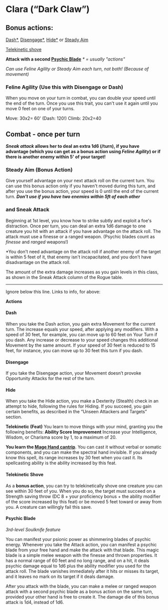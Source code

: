 # Clara (“Dark Claw”)
## Bonus actions:
[Dash*](https://github.com/gregofgreg5/magick-ink2020/blob/main/player-characters/clara/darkclaw.md#dash), [Disengage*](https://github.com/gregofgreg5/magick-ink2020/blob/main/player-characters/clara/darkclaw.md#disengage), [Hide*](https://github.com/gregofgreg5/magick-ink2020/blob/main/player-characters/clara/darkclaw.md#hide) or [Steady Aim](https://github.com/gregofgreg5/magick-ink2020/blob/main/player-characters/clara/darkclaw.md#steady-aim-bonus-action)

[Telekinetic shove](https://github.com/gregofgreg5/magick-ink2020/blob/main/player-characters/clara/darkclaw.md#telekinetic-shove)

**Attack with a second [Psychic Blade](https://github.com/gregofgreg5/magick-ink2020/blob/main/player-characters/clara/darkclaw.md#psychic-blade)**
_* = usually "actions"_



*Can use Feline Agility or Steady Aim each turn, not both! (Because of movement)*

### Feline Agility (Use this with Disengage or Dash)
When you move on your turn in combat, you can double your speed until the end of the turn. Once you use this trait, you can't use it again until you move 0 feet on one of your turns.

Move: 30x2= 60' (Dash: 120!) Climb: 20x2=40 


## Combat - once per turn
**_Sneak attack_ allows her to deal an extra 1d6 (/turn), if you have advantage (which you can get as a bonus action using _Feline Agility_) or if there is another enemy within 5' of your target!**

### Steady Aim (Bonus Action)
Give yourself advantage on your next attack roll on the current turn. You can use this bonus action only if you haven't moved during this turn, and after you use the bonus action, your speed is 0 until the end of the current turn.
***Don't use if you have two enemies within 5ft of each other***

### and Sneak Attack
Beginning at 1st level, you know how to strike subtly and exploit a foe's distraction. Once per turn, you can deal an extra 1d6 damage to one creature you hit with an attack if you have advantage on the attack roll. The attack must use a finesse or a ranged weapon. (Psychic blades count as *finesse* and *ranged* weapons!)


*You don't need advantage on the attack roll if another enemy of the target is within 5 feet of it, that enemy isn't incapacitated, and you don't have disadvantage on the attack roll.

The amount of the extra damage increases as you gain levels in this class, as shown in the Sneak Attack column of the Rogue table.


---
Ignore below this line. Links to info, for above:

**Actions**
#### Dash
When you take the Dash action, you gain extra Movement for the current turn. The increase equals your speed, after applying any modifiers. With a speed of 30 feet, for example, you can move up to 60 feet on Your Turn if you dash.
Any increase or decrease to your speed changes this additional Movement by the same amount. If your speed of 30 feet is reduced to 15 feet, for instance, you can move up to 30 feet this turn if you dash.

#### Disengage
If you take the Disengage action, your Movement doesn’t provoke Opportunity Attacks for the rest of the turn.

#### Hide
When you take the Hide action, you make a Dexterity (Stealth) check in an attempt to hide, following the rules for Hiding. If you succeed, you gain certain benefits, as described in the “Unseen Attackers and Targets” section.

**Telekinetic (Feat)**
You learn to move things with your mind, granting you the following benefits:
**Ability Score Improvement** Increase your Intelligence, Wisdom, or Charisma score by 1, to a maximum of 20.

**You learn the [Mage Hand cantrip](https://www.dndbeyond.com/spells/mage-hand)**. You can cast it without verbal or somatic components, and you can make the spectral hand invisible. If you already know this spell, its range increases by 30 feet when you cast it. Its spellcasting ability is the ability increased by this feat.

#### Telekinetic Shove
As a **bonus action**, you can try to telekinetically shove one creature you can see within 30 feet of you. When you do so, the target must succeed on a Strength saving throw (DC 8 + your proficiency bonus + the ability modifier of the score increased by this feat) or be moved 5 feet toward or away from you. A creature can willingly fail this save.


#### Psychic Blade
_3rd-level Soulknife feature_


You can manifest your psionic power as shimmering blades of psychic energy. Whenever you take the Attack action, you can manifest a psychic blade from your free hand and make the attack with that blade. This magic blade is a simple melee weapon with the finesse and thrown properties. It has a normal range of 60 feet and no long range, and on a hit, it deals psychic damage equal to 1d6 plus the ability modifier you used for the attack roll. The blade vanishes immediately after it hits or misses its target, and it leaves no mark on its target if it deals damage.


After you attack with the blade, you can make a melee or ranged weapon attack with a second psychic blade as a bonus action on the same turn, provided your other hand is free to create it. The damage die of this bonus attack is 1d4, instead of 1d6.
